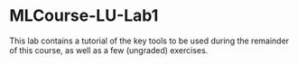 # MLCourse-LU-Lab1
This lab contains a tutorial of the key tools to be used during the remainder of this course, as well as a few (ungraded) exercises.
